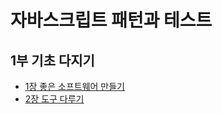 # 자바스크립트 패턴과 테스트

## 1부 기초 다지기
* [1장 좋은 소프트웨어 만들기](https://github.com/HoseokNa/book_review/tree/master/자바스크립트_패턴과_테스트/chapter1.md)
* [2장 도구 다루기](https://github.com/HoseokNa/book_review/tree/master/자바스크립트_패턴과_테스트/chapter2.md)
